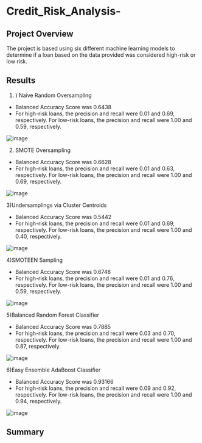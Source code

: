 # Credit_Risk_Analysis-

## Project Overview

The project is based using six different machine learning models to determine if a loan based on the data provided was considered high-risk or low risk.

## Results

1) ) Naive Random Oversampling

- Balanced Accuracy Score was 0.6438
- For high-risk loans, the precision and recall were 0.01 and 0.69, respectively. For low-risk loans, the precision and recall were 1.00 and 0.59, respectively.

![image](https://github.com/Dibarra11/Credit_Risk_Analysis-/blob/02c021d4d9bd02074ba78b42ef579642514f0f5e/Naive%20Random%20Oversampling.png)

2) SMOTE Oversampling

- Balanced Accuracy Score was 0.6628
- For high-risk loans, the precision and recall were 0.01 and 0.63, respectively. For low-risk loans, the precision and recall were 1.00 and 0.69, respectively.

![image](https://github.com/Dibarra11/Credit_Risk_Analysis-/blob/dd72b1f2ff4f7fbf994e94843c13028b6d3dce44/SMOTE%20Oversampling.png)

3)Undersamplings via Cluster Centroids

- Balanced Accuracy Score was 0.5442
- For high-risk loans, the precision and recall were 0.01 and 0.69, respectively. For low-risk loans, the precision and recall were 1.00 and 0.40, respectively.

![image](https://github.com/Dibarra11/Credit_Risk_Analysis-/blob/7fc5e3fa57c75fe2e9181d56000b9baab258fb50/Undersampling%20Via%20Cluster%20Centroids.png)

4)SMOTEEN Sampling

- Balanced Accuracy Score was 0.6748
- For high-risk loans, the precision and recall were 0.01 and 0.76, respectively. For low-risk loans, the precision and recall were 1.00 and 0.59, respectively.

![image](https://github.com/Dibarra11/Credit_Risk_Analysis-/blob/05ba5f6a38ba31c1fddf4f33d650e9c96d3eab6d/SMOTEEN%20Sampling.png)

5)Balanced Random Forest Classifier

- Balanced Accuracy Score was 0.7885
- For high-risk loans, the precision and recall were 0.03 and 0.70, respectively. For low-risk loans, the precision and recall were 1.00 and 0.87, respectively.

![image](https://github.com/Dibarra11/Credit_Risk_Analysis-/blob/783bdc90620824efca8da51b9ed0003b1e39123c/Balanced%20Random%20Forest%20Classifier.png)

6)Easy Ensemble AdaBoost Classifier

- Balanced Accuracy Score was 0.93166
- For high-risk loans, the precision and recall were 0.09 and 0.92, respectively. For low-risk loans, the precision and recall were 1.00 and 0.94, respectively.

![image](https://github.com/Dibarra11/Credit_Risk_Analysis-/blob/f206325db417af3ca70fa61ba583cc1f975209e4/Easy%20Ensemble%20AdaBosst%20Classifier.png)

## Summary

